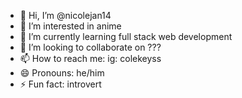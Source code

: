 - 👋 Hi, I’m @nicolejan14
- 👀 I’m interested in anime 
- 🌱 I’m currently learning full stack web development 
- 💞️ I’m looking to collaborate on ???
- 📫 How to reach me: ig: colekeyss 
- 😄 Pronouns: he/him
- ⚡ Fun fact: introvert

<!---
nicolejan14/nicolejan14 is a ✨ special ✨ repository because its `README.md` (this file) appears on your GitHub profile.
You can click the Preview link to take a look at your changes.
--->
